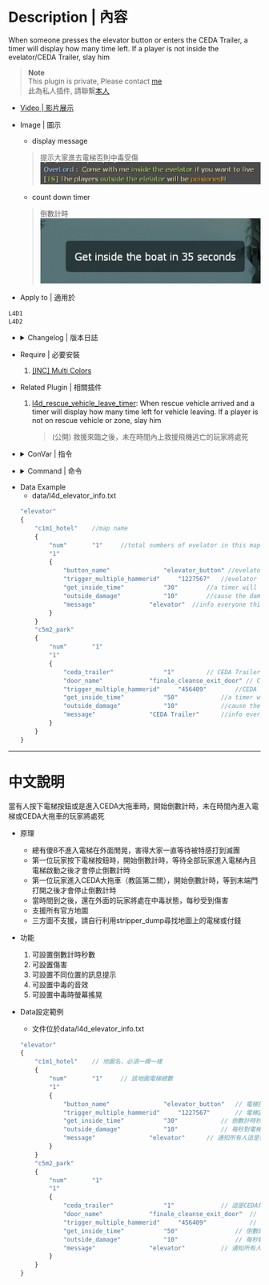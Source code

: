 # Description | 內容
When someone presses the elevator button or enters the CEDA Trailer, a timer will display how many time left. If a player is not inside the evelator/CEDA Trailer, slay him

> __Note__ <br/>
This plugin is private, Please contact [me](https://github.com/fbef0102/Game-Private_Plugin#私人插件列表-private-plugins-list)<br/>
此為私人插件, 請聯繫[本人](https://github.com/fbef0102/Game-Private_Plugin#私人插件列表-private-plugins-list)

* [Video | 影片展示](https://youtu.be/Fa4b321hZ-0)

* Image | 圖示
	* display message
	> 提示大家進去電梯否則中毒受傷
	<br/>![l4d_elevator_getin_timer_1](image/l4d_elevator_getin_timer_1.jpg)
	* count down timer
	> 倒數計時
	<br/>![l4d_elevator_getin_timer_2](image/l4d_elevator_getin_timer_2.jpg)

* Apply to | 適用於
```
L4D1
L4D2
```

* <details><summary>Changelog | 版本日誌</summary>

	```php
	* v1.0
		* Initial Release
	```
</details>

* Require | 必要安裝
	1. [[INC] Multi Colors](https://forums.alliedmods.net/showthread.php?t=247770)

* Related Plugin | 相關插件
	1. [l4d_rescue_vehicle_leave_timer](https://github.com/fbef0102/L4D1_2-Plugins/tree/master/l4d_rescue_vehicle_leave_timer): When rescue vehicle arrived and a timer will display how many time left for vehicle leaving. If a player is not on rescue vehicle or zone, slay him
		> (公開) 救援來臨之後，未在時間內上救援飛機逃亡的玩家將處死

* <details><summary>ConVar | 指令</summary>

	* cfg/sourcemod/l4d_elevator_getin_timer.cfg
	```php
	// 0=Plugin off, 1=Plugin on.
	l4d_elevator_getin_timer_allow "1"

	// Changes how count down tumer hint displays. (0: Disable, 1:In chat, 2: In Hint Box, 3: In center text)
	l4d_elevator_getin_timer_announce_type "2"

	// Path to the Soundfile being played on each damaging Interval (Empty=Disable)
	l4d_elevator_getin_timer_damage_sound "player/survivor/voice/choke_5.wav"

	// If 1, Enable the Damage Shake 
	l4d_elevator_getin_timer_shake_enable "1"
	```
</details>

* <details><summary>Command | 命令</summary>
	
	None
</details>

* Data Example
	* data/l4d_elevator_info.txt
	```php
	"elevator"
	{
		"c1m1_hotel"	//map name
		{
			"num"		"1"		//total numbers of evelator in this map
			"1"
			{
				"button_name"				"elevator_button" //evelator button targetname (please do not modify)
				"trigger_multiple_hammerid"		"1227567" 	//evelator trigger multiple hammerid (please do not modify)
				"get_inside_time"			"30"		//a timer will display how many time left
				"outside_damage"			"10"		//cause the damage to players outside the evelator
				"message"				"elevator"	//info everyone this is evelator
			}
		}
		"c5m2_park"
		{
			"num"		"1"
			"1"
			{
				"ceda_trailer"				"1"			// CEDA Trailer
				"door_name"				"finale_cleanse_exit_door" // CEDA Trailer Exit door targetname (please do not modify)
				"trigger_multiple_hammerid"		"456409" 		//CEDA Trailer trigger multiple hammerid (please do not modify)
				"get_inside_time"			"50"	 		//a timer will display how many time left
				"outside_damage"			"10" 			//cause the damage to players outside the CEDA Trailer
				"message"				"CEDA Trailer" 		//info everyone this is CEDA Trailer
			}
		}
	}
	```

- - - -
# 中文說明
當有人按下電梯按鈕或是進入CEDA大拖車時，開始倒數計時，未在時間內進入電梯或CEDA大拖車的玩家將處死

* 原理
	* 總有傻B不進入電梯在外面閒晃，害得大家一直等待被特感打到滅團
	* 第一位玩家按下電梯按鈕時，開始倒數計時，等待全部玩家進入電梯內且電梯啟動之後才會停止倒數計時
	* 第一位玩家進入CEDA大拖車（教區第二關），開始倒數計時，等到末端門打開之後才會停止倒數計時
	* 當時間到之後，還在外面的玩家將處在中毒狀態，每秒受到傷害
	* 支援所有官方地圖
	* 三方圖不支援，請自行利用stripper_dump尋找地圖上的電梯或付錢

* 功能
	1. 可設置倒數計時秒數
	2. 可設置傷害
	3. 可設置不同位置的訊息提示
	4. 可設置中毒的音效
	5. 可設置中毒時螢幕搖晃

* Data設定範例
	* 文件位於data/l4d_elevator_info.txt
	```php
	"elevator"
	{
		"c1m1_hotel"	// 地圖名，必須一模一樣
		{
			"num"		"1"		// 該地圖電梯總數
			"1"
			{
				"button_name"				"elevator_button" 	// 電梯按鈕的專屬targetname (不能修改)
				"trigger_multiple_hammerid"		"1227567" 		// 電梯區域的專屬hammerid (不能修改)
				"get_inside_time"			"30"			// 倒數計時秒數
				"outside_damage"			"10"			// 每秒對電梯外的玩家造成的傷害
				"message"				"elevator"		// 通知所有人這是電梯 (可自行修改)
			}
		}
		"c5m2_park"
		{
			"num"		"1"
			"1"
			{
				"ceda_trailer"				"1"				// 這是CEDA拖車
				"door_name"				"finale_cleanse_exit_door"	// CEDA拖車末端門的專屬targetname (不能修改)
				"trigger_multiple_hammerid"		"456409" 			// CEDA拖車區域的專屬hammerid (不能修改)
				"get_inside_time"			"50"	 			// 倒數計時秒數
				"outside_damage"			"10" 				// 每秒對電梯CEDA拖車外的玩家造成的傷害
				"message"				"elevator" 			// 通知所有人這是CEDA拖車 (可自行修改)
			}
		}
	}
	```
